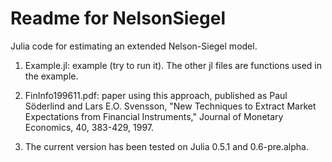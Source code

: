 Readme for NelsonSiegel
=======================

Julia code for estimating an extended Nelson-Siegel model.

1. Example.jl: example (try to run it). The other jl files are functions used in the example.

2. FinInfo199611.pdf: paper using this approach, published as
Paul Söderlind and Lars E.O. Svensson, "New Techniques to Extract Market Expectations from Financial Instruments," Journal of Monetary Economics, 40, 383-429, 1997.

3. The current version has been tested on Julia 0.5.1 and 0.6-pre.alpha.
